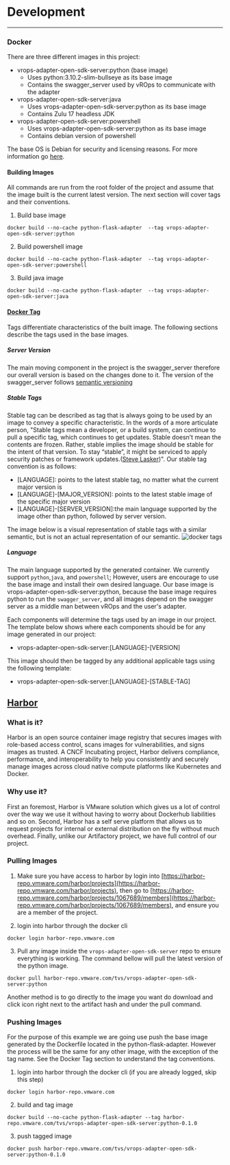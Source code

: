 # Development
* * *
### Docker
There are three different images in this project:
- vrops-adapter-open-sdk-server:python (base image)
	- Uses python:3.10.2-slim-bullseye as its base image
	- Contains the swagger_server used by vROps to communicate with the adapter
- vrops-adapter-open-sdk-server:java
	- Uses vrops-adapter-open-sdk-server:python as its base image
	- Contains Zulu 17 headless JDK
- vrops-adapter-open-sdk-server:powershell
	- Uses vrops-adapter-open-sdk-server:python as its base image
	- Contains debian version of powershell

The base OS is Debian for security and
licensing reasons. For more information go [here](https://confluence.eng.vmware.com/display/OS/Container+Base+OS).

#### Building Images
All commands are run from the root folder of the project and assume that the image built is the current latest version.
The next section will cover tags and their conventions.

1. Build base image
```
docker build --no-cache python-flask-adapter  --tag vrops-adapter-open-sdk-server:python
```
2. Build powershell image
```
docker build --no-cache python-flask-adapter  --tag vrops-adapter-open-sdk-server:powershell
```
3. Build java image
```
docker build --no-cache python-flask-adapter  --tag vrops-adapter-open-sdk-server:java
```

#### [Docker Tag](https://docs.docker.com/engine/reference/commandline/tag/)
Tags differentiate characteristics of the built image. The following sections describe the tags used in the base images.

##### Server Version
The main moving component in the project is the swagger_server therefore our overall version is based on the changes done to it. The version of the
swagger_server follows [semantic versioning](https://semver.org/)

##### Stable Tags
Stable tag can be described as tag that is always going to be used by an image to convey a specific characteristic.
In the words of a more articulate person, "Stable tags mean a developer, or a build system, can continue to pull a
specific tag, which continues to get updates. Stable doesn’t mean the contents are frozen. Rather, stable implies
the image should be stable for the intent of that version. To stay “stable”, it might be serviced to apply security
patches or framework updates.([Steve Lasker](https://docs.microsoft.com/en-us/azure/container-registry/container-registry-image-tag-version#:~:text=Stable%20tags%20mean,or%20framework%20updates.))". Our stable tag convention is as follows:

- [LANGUAGE]: points to the latest stable tag, no matter what the current major version is
- [LANGUAGE]-[MAJOR_VERSION]: points to the latest stable image of the specific major version
- [LANGUAGE]-[SERVER_VERSION]:the main language supported by the image other than python, followed by server version.

The image below is a visual representation  of stable tags with a similar semantic, but is not an actual representation of our semantic.
![docker tags](https://stevelaskerblog.files.wordpress.com/2018/03/stabletagging.gif)

##### Language
The main language supported by the generated container. We currently support `python`,`java`, and `powershell`;
However, users are encourage to use the base image and install their own desired language. Our base image is
vrops-adapter-open-sdk-server:python, because the base image requires python to run the `swagger_server`, and all
images depend on the swagger server as a middle man between vROps and the user's adapter.

Each components will determine the tags used by an image in our project.
The template below shows where each components should be for any image generated
in our project:

 - vrops-adapter-open-sdk-server:[LANGUAGE]-[VERSION]

This image should then be tagged by any additional applicable tags using the
following template:

 - vrops-adapter-open-sdk-server:[LANGUAGE]-[STABLE-TAG]



## [Harbor](https://confluence.eng.vmware.com/display/HARBOR/Harbor)

### What is it?
Harbor is an open source container image registry that secures images
with role-based access control, scans images for vulnerabilities, and signs
images as trusted. A CNCF Incubating project, Harbor delivers compliance, performance,
and interoperability to help you consistently and securely manage images across cloud
native compute platforms like Kubernetes and Docker.

### Why use it?
First an foremost, Harbor is VMware solution which gives us a lot of control over the way
we use it without having to worry about Dockerhub liabilities and so on. Second, Harbor has a
self serve platform that allows us to request projects for internal or external distribution
on the fly without much overhead. Finally, unlike our Artifactory project, we have full control
of our project.

### Pulling Images

1. Make sure you have access to harbor by login into [https://harbor-repo.vmware.com/harbor/projects](https://harbor-repo.vmware.com/harbor/projects),
then go to [https://harbor-repo.vmware.com/harbor/projects/1067689/members](https://harbor-repo.vmware.com/harbor/projects/1067689/members), and ensure you are a member of the project.

2. login into harbor through the docker cli
```
docker login harbor-repo.vmware.com
```

3. Pull any image inside the `vrops-adapter-open-sdk-server`  repo to ensure everything is working. The command
bellow will pull the latest version of the python image.
```
docker pull harbor-repo.vmware.com/tvs/vrops-adapter-open-sdk-server:python
```
Another method is to go directly to the image you want do download and click icon right next to the artifact hash and under the pull command.

### Pushing Images
For the purpose of this example we are going use push the base image generated by the Dockerfile located in the python-flask-adapter. However the
process will be the same for any other image, with the exception of the tag name. See the Docker Tag section to understand the tag conventions.

1. login into harbor through the docker cli (if you are already logged, skip this step)
```
docker login harbor-repo.vmware.com
```

2. build and tag image
```
docker build --no-cache python-flask-adapter --tag harbor-repo.vmware.com/tvs/vrops-adapter-open-sdk-server:python-0.1.0
```

3. push tagged image
```
docker push harbor-repo.vmware.com/tvs/vrops-adapter-open-sdk-server:python-0.1.0

```
